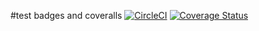 #test badges and coveralls
[![CircleCI](https://dl.circleci.com/status-badge/img/gh/NaomeJoyeuse/blogs-backend-backup/tree/main.svg?style=svg)](https://dl.circleci.com/status-badge/redirect/gh/NaomeJoyeuse/blogs-backend-backup/tree/main)
[![Coverage Status](https://coveralls.io/repos/github/NaomeJoyeuse/blogs-backend-backup/badge.svg?branch=circleci-project-setup)](https://coveralls.io/github/NaomeJoyeuse/blogs-backend-backup?branch=circleci-project-setup)
